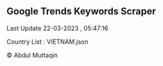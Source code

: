 

## Google Trends Keywords Scraper 
 
Last Update 22-03-2023 , 05:47:16

Country List :
VIETNAM.json



© Abdul Muttaqin 

